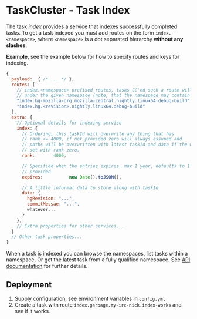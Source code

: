 TaskCluster - Task Index
========================

The task _index_ provides a service that indexes successfully completed tasks.
To get a task indexed you must add routes on the form `index.<namespace>`, where
`<namespace>` is a dot separated hierarchy **without any slashes**.

**Example**, see the example below for how to specify routes and keys for
indexing.

```js
{
  payload:  { /* ... */ },
  routes: [
    // index.<namespace> prefixed routes, tasks CC'ed such a route will be indexed
    // under the given namespace (note, that the namespace may contain spaces)
    "index.hg-mozilla-org.mozilla-central.nightly.linux64.debug-build",
    "index.hg.<revision>.nightly.linux64.debug-build"
  ],
  extra: {
    // Optional details for indexing service
    index: {
      // Ordering, this taskId will overwrite any thing that has
      // rank <= 4000, if not provided zero will always assumed and
      // paths will be overwritten with latest taskId and data if the were also
      // set with rank zero.
      rank:       4000,

      // Specified when the entries expires. max 1 year, defaults to 1 year if not
      // provided
      expires:          new Date().toJSON(),

      // A little informal data to store along with taskId
      data: {
        hgRevision: "...",
        commitMessae: "...",
        whatever...
      }
    },
    // Extra properties for other services...
  }
  // Other task properties...
}
```

When a task is indexed you can browse the namespaces, list tasks within a
namespace. Or get the latest task from a fully qualified namespace.
See [API documentation](http://docs.taskcluster.net) for further details.

Deployment
----------
1) Supply configuration, see environment variables in `config.yml`
2) Create a task with route `index.garbage.my-irc-nick.index-works` and see if it works.

